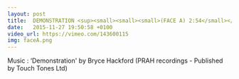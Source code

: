 ```yaml
---
layout: post
title:  DEMONSTRATION <sup><small><small><small>(FACE A) 2:54</small></small></small></sup>
date:   2015-11-27 19:50:58 +0100
video_url: https://vimeo.com/143600115
img: faceA.png
---
```


Music : ‘Demonstration' by Bryce Hackford
(PRAH recordings - Published by Touch Tones Ltd)
<BR>
	<BR><BR>